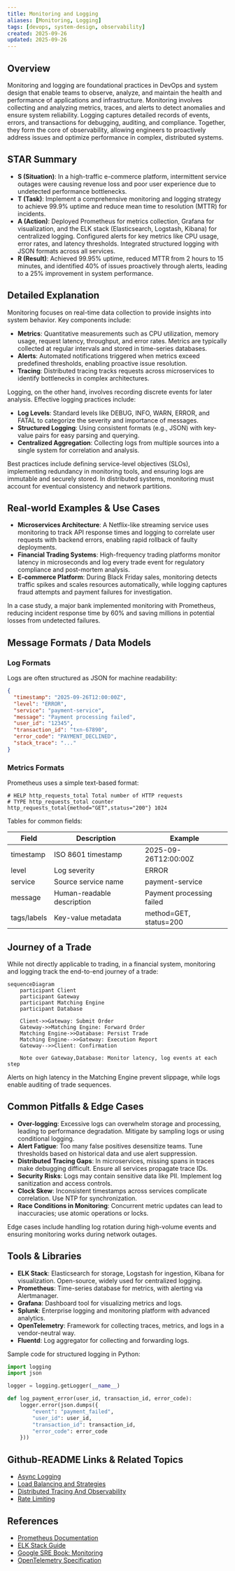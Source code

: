 ```yaml
---
title: Monitoring and Logging
aliases: [Monitoring, Logging]
tags: [devops, system-design, observability]
created: 2025-09-26
updated: 2025-09-26
---
```


## Overview

Monitoring and logging are foundational practices in DevOps and system design that enable teams to observe, analyze, and maintain the health and performance of applications and infrastructure. Monitoring involves collecting and analyzing metrics, traces, and alerts to detect anomalies and ensure system reliability. Logging captures detailed records of events, errors, and transactions for debugging, auditing, and compliance. Together, they form the core of observability, allowing engineers to proactively address issues and optimize performance in complex, distributed systems.

## STAR Summary

- **S (Situation)**: In a high-traffic e-commerce platform, intermittent service outages were causing revenue loss and poor user experience due to undetected performance bottlenecks.
- **T (Task)**: Implement a comprehensive monitoring and logging strategy to achieve 99.9% uptime and reduce mean time to resolution (MTTR) for incidents.
- **A (Action)**: Deployed Prometheus for metrics collection, Grafana for visualization, and the ELK stack (Elasticsearch, Logstash, Kibana) for centralized logging. Configured alerts for key metrics like CPU usage, error rates, and latency thresholds. Integrated structured logging with JSON formats across all services.
- **R (Result)**: Achieved 99.95% uptime, reduced MTTR from 2 hours to 15 minutes, and identified 40% of issues proactively through alerts, leading to a 25% improvement in system performance.

## Detailed Explanation

Monitoring focuses on real-time data collection to provide insights into system behavior. Key components include:

- **Metrics**: Quantitative measurements such as CPU utilization, memory usage, request latency, throughput, and error rates. Metrics are typically collected at regular intervals and stored in time-series databases.
- **Alerts**: Automated notifications triggered when metrics exceed predefined thresholds, enabling proactive issue resolution.
- **Tracing**: Distributed tracing tracks requests across microservices to identify bottlenecks in complex architectures.

Logging, on the other hand, involves recording discrete events for later analysis. Effective logging practices include:

- **Log Levels**: Standard levels like DEBUG, INFO, WARN, ERROR, and FATAL to categorize the severity and importance of messages.
- **Structured Logging**: Using consistent formats (e.g., JSON) with key-value pairs for easy parsing and querying.
- **Centralized Aggregation**: Collecting logs from multiple sources into a single system for correlation and analysis.

Best practices include defining service-level objectives (SLOs), implementing redundancy in monitoring tools, and ensuring logs are immutable and securely stored. In distributed systems, monitoring must account for eventual consistency and network partitions.

## Real-world Examples & Use Cases

- **Microservices Architecture**: A Netflix-like streaming service uses monitoring to track API response times and logging to correlate user requests with backend errors, enabling rapid rollback of faulty deployments.
- **Financial Trading Systems**: High-frequency trading platforms monitor latency in microseconds and log every trade event for regulatory compliance and post-mortem analysis.
- **E-commerce Platform**: During Black Friday sales, monitoring detects traffic spikes and scales resources automatically, while logging captures fraud attempts and payment failures for investigation.

In a case study, a major bank implemented monitoring with Prometheus, reducing incident response time by 60% and saving millions in potential losses from undetected failures.

## Message Formats / Data Models

### Log Formats
Logs are often structured as JSON for machine readability:

```json
{
  "timestamp": "2025-09-26T12:00:00Z",
  "level": "ERROR",
  "service": "payment-service",
  "message": "Payment processing failed",
  "user_id": "12345",
  "transaction_id": "txn-67890",
  "error_code": "PAYMENT_DECLINED",
  "stack_trace": "..."
}
```

### Metrics Formats
Prometheus uses a simple text-based format:

```
# HELP http_requests_total Total number of HTTP requests
# TYPE http_requests_total counter
http_requests_total{method="GET",status="200"} 1024
```

Tables for common fields:

| Field | Description | Example |
|-------|-------------|---------|
| timestamp | ISO 8601 timestamp | 2025-09-26T12:00:00Z |
| level | Log severity | ERROR |
| service | Source service name | payment-service |
| message | Human-readable description | Payment processing failed |
| tags/labels | Key-value metadata | method=GET, status=200 |

## Journey of a Trade

While not directly applicable to trading, in a financial system, monitoring and logging track the end-to-end journey of a trade:

```mermaid
sequenceDiagram
    participant Client
    participant Gateway
    participant Matching Engine
    participant Database

    Client->>Gateway: Submit Order
    Gateway->>Matching Engine: Forward Order
    Matching Engine->>Database: Persist Trade
    Matching Engine-->>Gateway: Execution Report
    Gateway-->>Client: Confirmation

    Note over Gateway,Database: Monitor latency, log events at each step
```

Alerts on high latency in the Matching Engine prevent slippage, while logs enable auditing of trade sequences.

## Common Pitfalls & Edge Cases

- **Over-logging**: Excessive logs can overwhelm storage and processing, leading to performance degradation. Mitigate by sampling logs or using conditional logging.
- **Alert Fatigue**: Too many false positives desensitize teams. Tune thresholds based on historical data and use alert suppression.
- **Distributed Tracing Gaps**: In microservices, missing spans in traces make debugging difficult. Ensure all services propagate trace IDs.
- **Security Risks**: Logs may contain sensitive data like PII. Implement log sanitization and access controls.
- **Clock Skew**: Inconsistent timestamps across services complicate correlation. Use NTP for synchronization.
- **Race Conditions in Monitoring**: Concurrent metric updates can lead to inaccuracies; use atomic operations or locks.

Edge cases include handling log rotation during high-volume events and ensuring monitoring works during network outages.

## Tools & Libraries

- **ELK Stack**: Elasticsearch for storage, Logstash for ingestion, Kibana for visualization. Open-source, widely used for centralized logging.
- **Prometheus**: Time-series database for metrics, with alerting via Alertmanager.
- **Grafana**: Dashboard tool for visualizing metrics and logs.
- **Splunk**: Enterprise logging and monitoring platform with advanced analytics.
- **OpenTelemetry**: Framework for collecting traces, metrics, and logs in a vendor-neutral way.
- **Fluentd**: Log aggregator for collecting and forwarding logs.

Sample code for structured logging in Python:

```python
import logging
import json

logger = logging.getLogger(__name__)

def log_payment_error(user_id, transaction_id, error_code):
    logger.error(json.dumps({
        "event": "payment_failed",
        "user_id": user_id,
        "transaction_id": transaction_id,
        "error_code": error_code
    }))
```

## Github-README Links & Related Topics

- [Async Logging](async-logging/)
- [Load Balancing and Strategies](system-design/load-balancing-and-strategies/)
- [Distributed Tracing And Observability](system-design/distributed-tracing-and-observability/)
- [Rate Limiting](system-design/rate-limiting/)

## References

- [Prometheus Documentation](https://prometheus.io/docs/)
- [ELK Stack Guide](https://www.elastic.co/guide/en/elastic-stack/current/elastic-stack.html)
- [Google SRE Book: Monitoring](https://sre.google/sre-book/monitoring/)
- [OpenTelemetry Specification](https://opentelemetry.io/docs/)